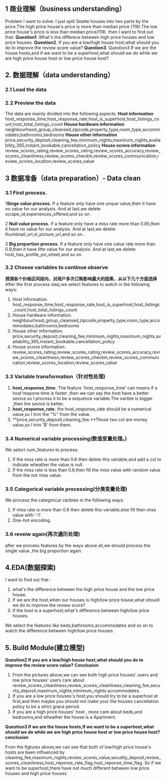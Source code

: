 
## 1 商业理解（business understanding）
Problem I want to solve:
I just split Seatte houses into two parts by the price.The high price house's price is more than median price (119).The low price house's price is less than median price(119).
then I want to find out that:
**Question1**. What's the differece between high price houses and low price houses.
**Question2**. If you are a low/high house host,what should you do to improve the review score value?
**Question3**. Question3 If we are the house hosts,and if we want to be a superhost,what should we do while we are high price house host or low price house host?<br/>


## 2. 数据理解（data understanding）
### 2.1 Load the data


### 2.2 Preview the data
The data are mainly divided into the following aspects:
**Host information**
host_response_time,host_response_rate,host_is_superhost,host_listings_count,host_total_listings_count
**House hardware information**
neighbourhood_group_cleansed,zipcode,property_type,room_type,accommodates,bathrooms,bedrooms
**House other information**
price,security_deposit,cleaning_fee,minimum_nights,maximum_nights,availability_365,instant_bookable,cancellation_policy
**House scrore information** review_scores_rating,review_scores_rating,review_scores_accuracy,review_scores_cleanliness,review_scores_checkin,review_scores_communication,review_scores_location,review_scores_value




## 3 数据准备（data preparation）- Data clean
### 3.1 First process. 
1**Singe value process.** If a feature only have one unque value,then it have no value for our analysis. And at last,we delete scrape_id,experiences_offered,and so on . <br/>

2 **Null value process.** If a feature only have a miss rate more than 0.85,then it have no value for our analysis. And at last,we delete thumbnail_url,xl_picture_url,and so on . </br>

3 **Big proportion process.** If a feature only have one value rate more than 0.9,then it have litte value for our analysis. And at last,we delete host_has_profile_pic,street,and so on. <br/>



### 3.2 Choose  variables to continue observe 

**预测各个价格区间段内，对用户多次订购影响最大的因素，从以下几个方面选择** <br/>
After the first process step,we select features to watch in the following ways:

1. Host information. host_response_time,host_response_rate,host_is_superhost,host_listings_count,host_total_listings_count
2. House hardware information. neighbourhood_group_cleansed,zipcode,property_type,room_type,accommodates,bathrooms,bedrooms
3. House other information. price,security_deposit,cleaning_fee,minimum_nights,maximum_nights,availability_365,instant_bookable,cancellation_policy
4. House scrore information. review_scores_rating,review_scores_rating,review_scores_accuracy,review_scores_cleanliness,review_scores_checkin,review_scores_communication,review_scores_location,review_scores_value

[](https://github.com/flysaint/Write_A_Data_Science_Blog_Pos/blob/master/data/Seattle_AirBNB_Data/2.1%20Load%20the%20data.png)


### 3.3 Variable transformation（针对性处理)
1) **host_response_time.** The feature 'host_response_time' can means if a host'respone time is faster ,then we can say the host have a better sevice.so I process it to be a sequence variable.The varible is bigger ,then the sevice is better. <br/>
2) **host_response_rate.** the host_response_rate should be a numerical value,so I trim the "%" from the value. <br/>
3) **price,security_deposit,cleaning_fee.**Those two col are money value,so I trim '$' from them.


### 3.4 Numerical variable processing(数值变量处理。)
We select num_features to process:<br/>
1) If the miss rate is more than 0.6 then delete this variable,and add a col to indicate wheather the value is null.<br/>
2) If the miss rate is less than 0.6,then fill the miss value with random value from the not miss value.</br>


### 3.5 Categorical variable processing(分类变量处理)

We process the categorical varibles in the following ways:<br/>
1) If miss rate is more than 0.8 then delete this variable,else fill then miss value with '-1'. <br/>
2) One-hot encoding. <br/>

### 3.6 reveiw again(再次遍历处理) <br/>
after we process features by the ways above all,we should process the single value ,the big proportion again.

## 4.EDA(数据探索)
I want to find out that :<br/>
1) what's the difference between the high price house and the low price house. <br/>
2) If we are the host,when our houses is high/low price house,what should we do to improve the review score? <br/>
3) If the host is a superhost,what's difference between high/low price houses.

We select the features like beds,bathrooms,accommodates and so on to watch the difference between high/low price houses.



## 5. Build Module(建立模型)

**Question2 If you are a low/high house host,what should you do to improve the review score value?**
**Conclusion**
1. From the pictures above,we can see both high price houses' users and low price houses' users care about 
review_scores_cleanliness,review_scores_cleanliness,cleaning_fee,security_deposit,maximum_nights,minimum_nights.accommodates. <br/>
2. If you are a low price houses's host,you should try to be a superhost at first,and then maybe you should not make your the houses cancellation policy to be a strict grace period. <br/>
3. If you are a high price houses' host , more care about beds,and bedrooms,and wheather the house is a Apartment.




**Question3 If we are the house hosts,If we want to be a superhost,what should we do while we are high price house host or low price house host?**
**conclusion**

From the figtures above,we can see that both of low/high price house's hosts are been influenced by cleaning_fee,maximum_nights,review_scores_value,secutity_deposit,review_scores_cleanliness,host_reponse_rate_flag,host_reponse_time_flag.
So if we want to be superhost,there have not much different between low price houses and high price houses 

